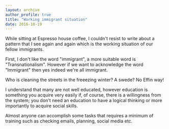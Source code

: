 ```yaml
---
layout: archive
author_profile: true
title: "Working immigrant situation"
date: 2016-10-19
---
```

<p>While sitting at Espresso house coffee, I couldn't resist to write about a pattern that I see again and again which is the working situation of our fellow immigrants.</p>

<p>First, I don't like the word "immigrant", a more suitable word is "Transnationalism". However if we want to acknowledge the word "Immigrant" then yes indeed we're all immigrant.</p>

<p>Who is cleaning the streets in the freeezing winter? A swede? No Effin way!</p>

<p>I understand that many are not well educated, however education is something you acquire very easily if, of course, there is a willingness from the system; you don't need an education to have a logical thinking or more importantly to acquire social skills.</p>
<p>Almost anyone can accomplish some tasks that requires a minimum of training such as checking emails, planning, social media etc.</p>